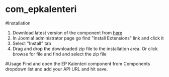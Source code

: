 # com_epkalenteri

#Installation
  1. Download latest version of the component from [here](https://github.com/Metatavu/com_epkalenteri/releases)
  2. In Joomla! administrator page go find "Install Extensions" link and click it
  3. Select "Install" tab
  4. Drag and drop the downloaded zip file to the installation area. Or click browse for file and find and select the zip file

#Usage
  Find and open the EP Kalenteri component from Components dropdown list and add your API URL and hit save.
